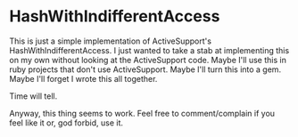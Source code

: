 # HashWithIndifferentAccess

This is just a simple implementation of ActiveSupport's HashWithIndifferentAccess.
I just wanted to take a stab at implementing this on my own without looking at
the ActiveSupport code. Maybe I'll use this in ruby projects that don't use
ActiveSupport. Maybe I'll turn this into a gem. Maybe I'll forget I wrote this
all together.

Time will tell.

Anyway, this thing seems to work. Feel free to comment/complain if you feel like
it or, god forbid, use it.